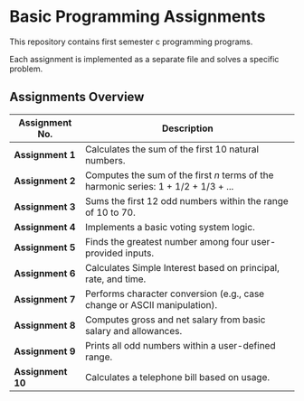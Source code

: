 # Basic Programming Assignments

This repository contains first semester c programming programs.

Each assignment is implemented as a separate file and solves a specific problem.

## Assignments Overview

| Assignment No. | Description |
|----------------|-------------|
| **Assignment 1** | Calculates the sum of the first 10 natural numbers. |
| **Assignment 2** | Computes the sum of the first _n_ terms of the harmonic series: 1 + 1/2 + 1/3 + ... |
| **Assignment 3** | Sums the first 12 odd numbers within the range of 10 to 70. |
| **Assignment 4** | Implements a basic voting system logic. |
| **Assignment 5** | Finds the greatest number among four user-provided inputs. |
| **Assignment 6** | Calculates Simple Interest based on principal, rate, and time. |
| **Assignment 7** | Performs character conversion (e.g., case change or ASCII manipulation). |
| **Assignment 8** | Computes gross and net salary from basic salary and allowances. |
| **Assignment 9** | Prints all odd numbers within a user-defined range. |
| **Assignment 10** | Calculates a telephone bill based on usage. |


